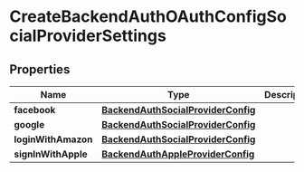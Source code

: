 

# CreateBackendAuthOAuthConfigSocialProviderSettings


## Properties

| Name | Type | Description | Notes |
|------------ | ------------- | ------------- | -------------|
|**facebook** | [**BackendAuthSocialProviderConfig**](BackendAuthSocialProviderConfig.md) |  |  [optional] |
|**google** | [**BackendAuthSocialProviderConfig**](BackendAuthSocialProviderConfig.md) |  |  [optional] |
|**loginWithAmazon** | [**BackendAuthSocialProviderConfig**](BackendAuthSocialProviderConfig.md) |  |  [optional] |
|**signInWithApple** | [**BackendAuthAppleProviderConfig**](BackendAuthAppleProviderConfig.md) |  |  [optional] |



